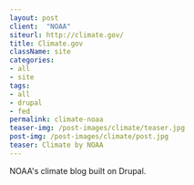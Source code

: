 ```yaml
---
layout: post
client:  "NOAA"
siteurl: http://climate.gov/
title: Climate.gov
className: site
categories: 
- all
- site
tags:
- all
- drupal
- fed
permalink: climate-noaa
teaser-img: /post-images/climate/teaser.jpg
post-img: /post-images/climate/post.jpg
teaser: Climate by NOAA
---
```

NOAA's climate blog built on Drupal.